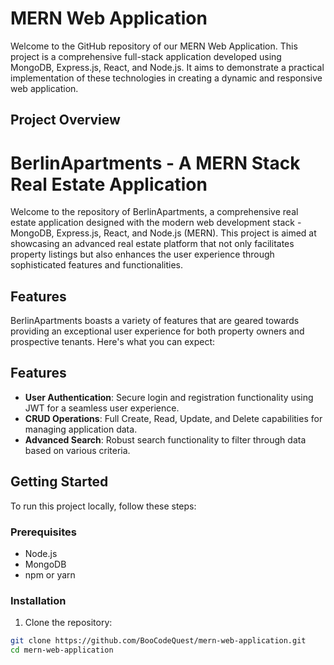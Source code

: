 # MERN Web Application

Welcome to the GitHub repository of our MERN Web Application. This project is a comprehensive full-stack application developed using MongoDB, Express.js, React, and Node.js. It aims to demonstrate a practical implementation of these technologies in creating a dynamic and responsive web application.

## Project Overview

# BerlinApartments - A MERN Stack Real Estate Application

Welcome to the repository of BerlinApartments, a comprehensive real estate application designed with the modern web development stack - MongoDB, Express.js, React, and Node.js (MERN). This project is aimed at showcasing an advanced real estate platform that not only facilitates property listings but also enhances the user experience through sophisticated features and functionalities.

## Features

BerlinApartments boasts a variety of features that are geared towards providing an exceptional user experience for both property owners and prospective tenants. Here's what you can expect:

## Features

- **User Authentication**: Secure login and registration functionality using JWT for a seamless user experience.
- **CRUD Operations**: Full Create, Read, Update, and Delete capabilities for managing application data.
- **Advanced Search**: Robust search functionality to filter through data based on various criteria.

## Getting Started

To run this project locally, follow these steps:

### Prerequisites

- Node.js
- MongoDB
- npm or yarn

### Installation

1. Clone the repository:

```bash
git clone https://github.com/BooCodeQuest/mern-web-application.git
cd mern-web-application
